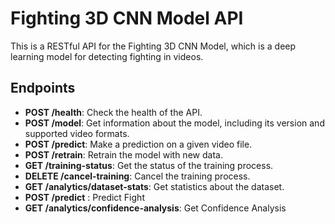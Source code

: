 # Fighting 3D CNN Model API

This is a RESTful API for the Fighting 3D CNN Model, which is a deep learning model for detecting fighting in videos.

## Endpoints

- **POST /health**: Check the health of the API.
- **POST /model**: Get information about the model, including its version and supported video formats.
- **POST /predict**: Make a prediction on a given video file.
- **POST /retrain**: Retrain the model with new data.
- **GET /training-status**: Get the status of the training process.
- **DELETE /cancel-training**: Cancel the training process.
- **GET /analytics/dataset-stats**: Get statistics about the dataset.
- **POST /predict** : Predict Fight
- **GET /analytics/confidence-analysis**: Get Confidence Analysis
